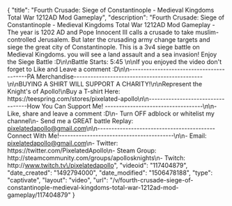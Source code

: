{
    "title": "Fourth Crusade: Siege of Constantinople - Medieval Kingdoms Total War 1212AD Mod Gameplay",
    "description": "Fourth Crusade: Siege of Constantinople - Medieval Kingdoms Total War 1212AD Mod Gameplay - The year is 1202 AD and Pope Innocent III calls a crusade to take muslim-controlled Jerusalem. But later the crusading army change targets and siege the great city of Constantinople. This is a 3v4 siege battle on Medieval Kingdoms.  you will see a land assault and a sea invasion! Enjoy the Siege Battle :D\n\nBattle Starts: 5:45 \n\nIf you enjoyed the video don't forget to Like and Leave a comment :D\n\n-----------------------------------------PA Merchandise----------------------------------------------\n\nBUYING A SHIRT WILL SUPPORT A CHARITY!\n\nRepresent the Knight's of Apollo!\nBuy a T-shirt Here: https:\/\/teespring.com\/stores\/pixelated-apollo\n\n----------------------------------How You Can Support Me! -----------------------------------\n\n- Like, share and leave a comment :D\n- Turn OFF adblock or whitelist my channel\n- Send me a GREAT battle Replay: pixelatedapollo@gmail.com\n\n------------------------------------------Connect With Me!-----------------------------------------\n\n- Email: pixelatedapollo@gmail.com\n- Twitter: https:\/\/twitter.com\/PixelatedApollo\n- Steam Group:  http:\/\/steamcommunity.com\/groups\/apollosknights\n- Twitch: http:\/\/www.twitch.tv\/pixelatedapollo",
    "videoid": "117404879",
    "date_created": "1492794000",
    "date_modified": "1506478188",
    "type": "captivate",
    "layout": "video",
    "url": "\/v\/fourth-crusade-siege-of-constantinople-medieval-kingdoms-total-war-1212ad-mod-gameplay\/117404879"
}